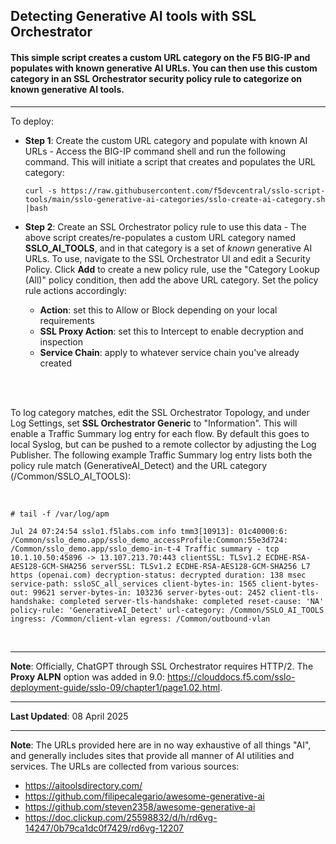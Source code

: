 ## Detecting Generative AI tools with SSL Orchestrator

#### This simple script creates a custom URL category on the F5 BIG-IP and populates with known generative AI URLs. You can then use this custom category in an SSL Orchestrator security policy rule to categorize on known generative AI tools.

-----------------
To deploy:

* **Step 1**: Create the custom URL category and populate with known AI URLs - Access the BIG-IP command shell and run the following command. This will initiate a script that creates and populates the URL category:

  ```
  curl -s https://raw.githubusercontent.com/f5devcentral/sslo-script-tools/main/sslo-generative-ai-categories/sslo-create-ai-category.sh |bash
  ```

* **Step 2**: Create an SSL Orchestrator policy rule to use this data - The above script creates/re-populates a custom URL category named **SSLO_AI_TOOLS**, and in that category is a set of _known_ generative AI URLs. To use, navigate to the SSL Orchestrator UI and edit a Security Policy. Click **Add** to create a new policy rule, use the "Category Lookup (All)" policy condition, then add the above URL category. Set the policy rule actions accordingly:

  * **Action**: set this to Allow or Block depending on your local requirements
  * **SSL Proxy Action**: set this to Intercept to enable decryption and inspection
  * **Service Chain**: apply to whatever service chain you've already created
 

<br />
<br />

To log category matches, edit the SSL Orchestrator Topology, and under Log Settings, set **SSL Orchestrator Generic** to "Information". This will enable a Traffic Summary log entry for each flow. By default this goes to local Syslog, but can be pushed to a remote collector by adjusting the Log Publisher. The following example Traffic Summary log entry lists both the policy rule match (GenerativeAI_Detect) and the URL category (/Common/SSLO_AI_TOOLS):

<br />

```
# tail -f /var/log/apm

Jul 24 07:24:54 sslo1.f5labs.com info tmm3[10913]: 01c40000:6: /Common/sslo_demo.app/sslo_demo_accessProfile:Common:55e3d724: /Common/sslo_demo.app/sslo_demo-in-t-4 Traffic summary - tcp 10.1.10.50:45896 -> 13.107.213.70:443 clientSSL: TLSv1.2 ECDHE-RSA-AES128-GCM-SHA256 serverSSL: TLSv1.2 ECDHE-RSA-AES128-GCM-SHA256 L7 https (openai.com) decryption-status: decrypted duration: 138 msec service-path: ssloSC_all_services client-bytes-in: 1565 client-bytes-out: 99621 server-bytes-in: 103236 server-bytes-out: 2452 client-tls-handshake: completed server-tls-handshake: completed reset-cause: 'NA' policy-rule: 'GenerativeAI_Detect' url-category: /Common/SSLO_AI_TOOLS ingress: /Common/client-vlan egress: /Common/outbound-vlan
```

<br />

-----------------
**Note**: Officially, ChatGPT through SSL Orchestrator requires HTTP/2. The **Proxy ALPN** option was added in 9.0: https://clouddocs.f5.com/sslo-deployment-guide/sslo-09/chapter1/page1.02.html. 

-----------------
**Last Updated**: 08 April 2025

-----------------
**Note**: The URLs provided here are in no way exhaustive of all things "AI", and generally includes sites that provide all manner of AI utilities and services. The URLs are collected from various sources:
- https://aitoolsdirectory.com/
- https://github.com/filipecalegario/awesome-generative-ai
- https://github.com/steven2358/awesome-generative-ai
- https://doc.clickup.com/25598832/d/h/rd6vg-14247/0b79ca1dc0f7429/rd6vg-12207
